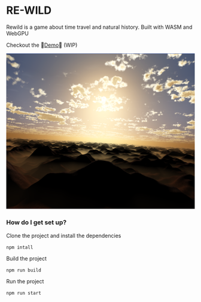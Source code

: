 # RE-WILD

Rewild is a game about time travel and natural history. Built with WASM and WebGPU

Checkout the 🦕[Demo](https://rewild-96f5b.web.app/)🦖 (WIP)

![Engine Pic](editor.png)

### How do I get set up?

Clone the project and install the dependencies

```
npm intall
```

Build the project

```
npm run build
```

Run the project

```
npm run start
```
